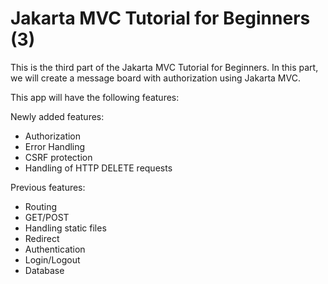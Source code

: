 # Jakarta MVC Tutorial for Beginners (3)

This is the third part of the Jakarta MVC Tutorial for Beginners.
In this part, we will create a message board with authorization using Jakarta MVC.

This app will have the following features:

Newly added features:
- Authorization
- Error Handling 
- CSRF protection
- Handling of HTTP DELETE requests

Previous features:
- Routing
- GET/POST
- Handling static files
- Redirect
- Authentication
- Login/Logout
- Database
